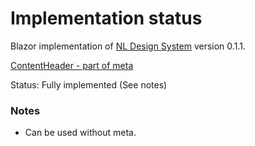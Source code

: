 # Implementation status
Blazor implementation of [NL Design System](https://nl-design-system.gitlab.io/nl-design-system/index.html) version 0.1.1. 

[ContentHeader - part of meta](https://nl-design-system.gitlab.io/nl-design-system/componenten/meta/index.html)

Status: Fully implemented (See notes)

### Notes
- Can be used without meta.